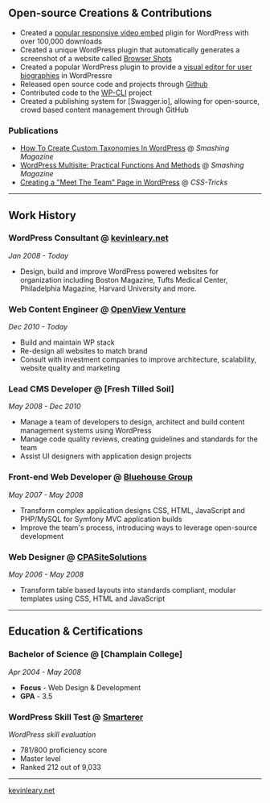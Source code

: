 ## Open-source Creations & Contributions

* Created a [popular responsive video embed](http://wordpress.org/plugins/responsive-video-embeds/) pligin for WordPress with over 100,000 downloads
* Created a unique WordPress plugin that automatically generates a screenshot of a website called [Browser Shots](http://wordpress.org/plugins/browser-shots/)
* Created a popular WordPress plugin to provide a [visual editor for user biographies](http://wordpress.org/plugins/visual-biography-editor/) in WordPressre
* Released open source code and projects through [Github](https://github.com/Kevinlearynet)
* Contributed code to the [WP-CLI](https://wp-cli.org/) project
* Created a publishing system for [Swagger.io], allowing for open-source, crowd based content management through GitHub

### Publications

* [How To Create Custom Taxonomies In WordPress](http://wp.smashingmagazine.com/2012/01/04/create-custom-taxonomies-wordpress/) @ *Smashing Magazine*
* [WordPress Multisite: Practical Functions And Methods](http://wp.smashingmagazine.com/2011/11/17/wordpress-multisite-practical-functions-methods/) @ *Smashing Magazine*
* [Creating a "Meet The Team" Page in WordPress](http://css-tricks.com/creating-meet-team-page-wordpress/) @ *CSS-Tricks*

***
## Work History

### WordPress Consultant @ [kevinleary.net](http://www.kevinleary.net)
*Jan 2008 - Today*

* Design, build and improve WordPress powered websites for organization including Boston Magazine, Tufts Medical Center, Philadelphia Magazine, Harvard University and more.

### Web Content Engineer @ [OpenView Venture](http://openviewpartners.com)
*Dec 2010 - Today*

* Build and maintain WP stack
* Re-design all websites to match brand
* Consult with investment companies to improve architecture, scalability, website quality and marketing

### Lead CMS Developer @ [Fresh Tilled Soil]
*May 2008 - Dec 2010*

* Manage a team of developers to design, architect and build content management systems using WordPress
* Manage code quality reviews, creating guidelines and standards for the team
* Assist UI designers with application design projects

### Front-end Web Developer @ [Bluehouse Group](http://www.bluehousegroup.com)
*May 2007 - May 2008*

* Transform complex application designs CSS, HTML, JavaScript and PHP/MySQL for Symfony MVC application builds
* Improve the team's process, introducing ways to leverage open-source development

### Web Designer @ [CPASiteSolutions](http://www.cpasitesolutions.com)
*May 2006 - May 2008*

* Transform table based layouts into standards compliant, modular templates using CSS, HTML and JavaScript

***
## Education & Certifications

### Bachelor of Science @ [Champlain College]
*Apr 2004 - May 2008*

* **Focus** - Web Design & Development
* **GPA** - 3.5

### WordPress Skill Test @ [Smarterer](http://smarterer.com/scores/dbd4cc8bc0a6f86961e29f21397be9eb)
*WordPress skill evaluation*

* 781/800 proficiency score
* Master level
* Ranked 212 out of 9,033

***
[kevinleary.net](http://www.kevinleary.net)
